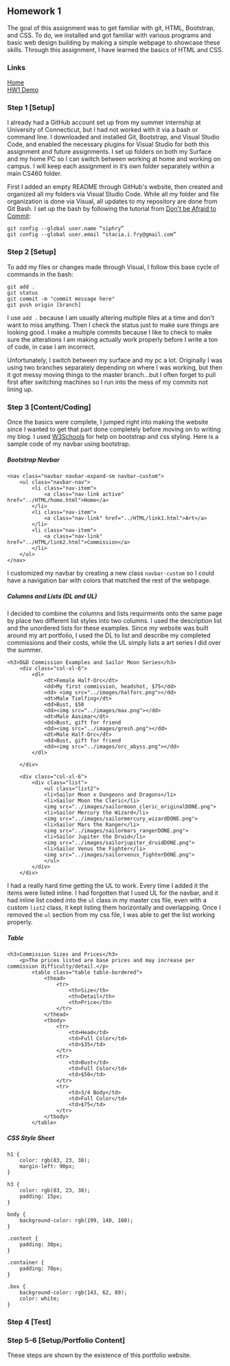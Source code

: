 ## Homework 1  
The goal of this assignment was to get familiar with git, HTML, Bootstrap, and CSS. To do, we
installed and got familiar with various programs and basic web design building by making
a simple webpage to showcase these skills. Through this assignment, I have learned the basics 
of HTML and CSS. 

### Links
[Home](https://siphry.github.io)  
[HW1 Demo](https://siphry.github.io/HW1/HTML/home.html)

### Step 1 [Setup]  
I already had a GitHub account set up from my summer internship at University of Connecticut, but I had not worked with it via a bash or command line. I downloaded and installed Git, Bootstrap, and Visual Studio Code, and enabled the necessary plugins for Visual Studio for both this assignment and future assignments. I set up folders on both my Surface and my home PC so I can switch between working at home and working on campus. I will keep each assignment in it’s own folder separately within a main CS460 folder. 

First I added an empty README through GitHub's website, then created and organized all my folders via Visual Studio Code. While all my folder and file organization is done via
Visual, all updates to my repository are done from Git Bash. I set up the bash by following the tutorial from [Don't be Afraid to Commit](https://dont-be-afraid-to-commit.readthedocs.io/en/latest/git/commandlinegit.html):

```
git config --global user.name “siphry”
git config --global user.email “stacia.i.fry@gmail.com”
```

### Step 2 [Setup]
To add my files or changes made through Visual, I follow this base cycle of commands in the bash:

```
git add . 
git status
git commit -m "commit message here"
git push origin [branch]
```
I use `add .` because I am usually altering multiple files at a time and don't want to miss anything. Then I check the status just to make sure things are looking good.
I make a multiple commits because I like to check to make sure the alterations I am making actually work properly before I write a ton of code, in case I am incorrect.

Unfortunately, I switch between my surface and my pc a lot. Originally I was using two branches separately depending on where I was working, but then it got messy moving things
to the master branch...but I often forget to pull first after switching machines so I run into the mess of my commits not lining up.

### Step 3 [Content/Coding]
Once the basics were complete, I jumped right into making the website since I wanted to get that part done completely before moving on to writing my blog.
I used [W3Schools](https://www.w3schools.com/bootstrap4/default.asp) for help on bootstrap and css styling. Here is a sample code of my navbar using bootstrap.

##### Bootstrap Navbar
```
<nav class="navbar navbar-expand-sm navbar-custom">
    <ul class="navbar-nav">
        <li class="nav-item">
            <a class="nav-link active" href="../HTML/home.html">Home</a>
        </li>
        <li class="nav-item">
            <a class="nav-link" href="../HTML/link1.html">Art</a>
        </li>
        <li class="nav-item">
            <a class="nav-link" href="../HTML/link2.html">Commission</a>
        </li>
    </ul>
</nav>
```

I customized my navbar by creating a new class `navbar-custom` so I could have a navigation bar with colors that matched the rest of the webpage.

##### Columns and Lists (DL and UL)
I decided to combine the columns and lists requirments onto the same page by place two different list styles into two columns.
I used the description list and the unordered lists for these examples. Since my website was built around my art portfolio, I used the DL to 
list and describe my completed commissions and their costs, while the UL simply lists a art series I did over the summer.

```
<h3>D&D Commission Examples and Sailor Moon Series</h3>
    <div class="col-xl-6">
        <dl>
            <dt>Female Half-Orc</dt>
            <dd>My first commission, headshot, $75</dd>
            <dd> <img src="../images/halforc.png"></dd>
            <dt>Male Tielfing</dt>
            <dd>Bust, $50
            <dd><img src="../images/max.png"></dd>
            <dt>Male Aasimar</dt>
            <dd>Bust, gift for friend
            <dd><img src="../images/gresh.png"></dd>
            <dt>Male Half-Orc</dt>
            <dd>Bust, gift for friend
            <dd><img src="../images/orc_abyss.png"></dd>
        </dl>
                  
    </div>
               
    <div class="col-xl-6">
        <div class="list">
            <ul class="list2">
            <li>Sailor Moon x Dungeons and Dragons</li>
            <li>Sailor Moon the Cleric</li>
            <img src="../images/sailormoon_cleric_originalDONE.png">
            <li>Sailor Mercury the Wizard</li>
            <img src="../images/sailormercury_wizardDONE.png">
            <li>Sailor Mars the Ranger</li>
            <img src="../images/sailormars_rangerDONE.png">
            <li>Sailor Jupiter the Druid</li>
            <img src="../images/sailorjupiter_druidDONE.png">
            <li>Sailor Venus the Fighter</li>
            <img src="../images/sailorvenus_fighterDONE.png">
            </ul>
        </div>
    </div>  
```

I had a really hard time getting the UL to work. Every time I added it the items were listed inline. I had forgotten that I used UL for the navbar, and it had
inline list coded into the `ul` class in my master css file, even with a custom `list2` class, it kept listing them horizontally and overlapping. Once I removed the `ul` section from my css file, I was able to get the list working properly. 

##### Table
```
<h3>Commission Sizes and Prices</h3>
    <p>The prices listed are base prices and may increase per commission difficulty/detail.</p>            
        <table class="table table-bordered">
            <thead>
                <tr>
                    <th>Size</th>
                    <th>Detail</th>
                    <th>Price</th>
                </tr>
            </thead>
            <tbody>
                <tr>
                    <td>Head</td>
                    <td>Full Color</td>
                    <td>$35</td>
                </tr>
                <tr>
                    <td>Bust</td>
                    <td>Full Color</td>
                    <td>$50</td>
                </tr>
                <tr>
                    <td>3/4 Body</td>
                    <td>Full Color</td>
                    <td>$75</td>
                </tr>
            </tbody>
        </table>
```

##### CSS Style Sheet
```
h1 {
    color: rgb(83, 23, 38);
    margin-left: 90px;
}

h3 {
    color: rgb(83, 23, 38);
    padding: 15px;
}

body {
    background-color: rgb(199, 140, 160);
}

.content {
    padding: 30px;
}

.container {
    padding: 70px;
}

.box {
    background-color: rgb(143, 62, 89);
    color: white;
}
```

### Step 4 [Test]

### Step 5-6 [Setup/Portfolio Content]
These steps are shown by the existence of this portfolio website. 

